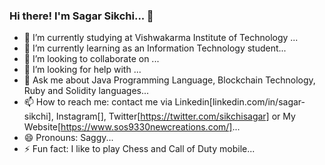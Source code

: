 ### Hi there! I'm Sagar Sikchi... 👋

<!--
**SagarSikchi/SagarSikchi** is a ✨ _special_ ✨ repository because its `README.md` (this file) appears on your GitHub profile.

Here are some ideas to get you started:
-->
- 🔭 I’m currently studying at Vishwakarma Institute of Technology ...
- 🌱 I’m currently learning as an Information Technology student...
- 👯 I’m looking to collaborate on ...
- 🤔 I’m looking for help with ...
- 💬 Ask me about Java Programming Language, Blockchain Technology, Ruby and Solidity languages...
- 📫 How to reach me: contact me via Linkedin[linkedin.com/in/sagar-sikchi], Instagram[], Twitter[https://twitter.com/sikchisagar] or My Website[https://www.sos9330newcreations.com/]...
- 😄 Pronouns: Saggy...
- ⚡ Fun fact: I like to play Chess and Call of Duty mobile...
